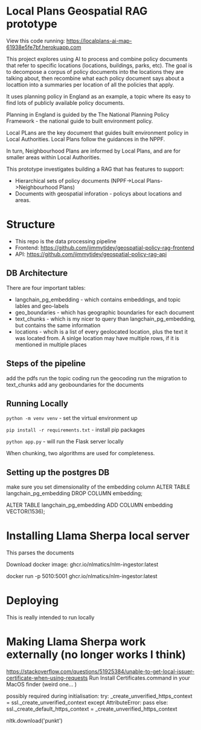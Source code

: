 # Local Plans Geospatial RAG prototype

View this code running: https://localplans-ai-map-61938e5fe7bf.herokuapp.com

This project explores using AI to process and combine policy documents that refer to specific locations (locations, buildings, parks, etc). The goal is to decompose a corpus of policy documents into the locations they are talking about, then recombine what each policy document says about a locattion into a summaries per location of all the policies that apply.

It uses planning policy in England as an example, a topic where its easy to find lots of publicly available policy documents.

Planning in England is guided by the The National Planning Policy Framework - the national guide to built environment policy.

Local PLans are the key document that guides built environment policy in Local Authorities. Local Plans follow the guidances in the NPPF.

In turn, Neighbourhood Plans are informed by Local Plans, and are for smaller areas within Local Authorities.

This prototype investigates building a RAG that has features to support:

- Hierarchical sets of policy documents (NPPF->Local Plans->Neighbourhood Plans)
- Documents with geospatial inforation - policys about locations and areas.

# Structure

- This repo is the data processing pipeline
- Frontend: https://github.com/jimmytidey/geospatial-policy-rag-frontend
- API: https://github.com/jimmytidey/geospatial-policy-rag-api

## DB Architecture

There are four important tables:

- langchain_pg_embedding - which contains embeddings, and topic lables and geo-labels
- geo_boundaries - which has geographic boundaries for each document
- text_chunks - which is my nicer to query than langchain_pg_embedding, but contains the same information
- locations - whcih is a list of every geolocated location, plus the text it was located from. A sinlge location may have multiple rows, if it is mentioned in multiple places

## Steps of the pipeline

add the pdfs
run the topic coding
run the geocoding
run the migration to text_chunks
add any geoboundaries for the documents

## Running Locally

`python -m venv venv` - set the virtual environment up

`pip install -r requirements.txt` - install pip packages

`python app.py` - will run the Flask server locally

When chunking, two algorithms are used for completeness.

## Setting up the postgres DB

make sure you set dimensionality of the embedding column
ALTER TABLE langchain_pg_embedding
DROP COLUMN embedding;

ALTER TABLE langchain_pg_embedding
ADD COLUMN embedding VECTOR(1536);

# Installing Llama Sherpa local server

This parses the documents

Download docker image: ghcr.io/nlmatics/nlm-ingestor:latest

docker run -p 5010:5001 ghcr.io/nlmatics/nlm-ingestor:latest

# Deploying

This is really intended to run locally

# Making Llama Sherpa work externally (no longer works I think)

https://stackoverflow.com/questions/51925384/unable-to-get-local-issuer-certificate-when-using-requests
Run Install Certificates.command in your MacOS finder (weird one... )

possibly required during initialisation:
try:
\_create_unverified_https_context = ssl.\_create_unverified_context
except AttributeError:
pass
else:
ssl.\_create_default_https_context = \_create_unverified_https_context

nltk.download('punkt')
